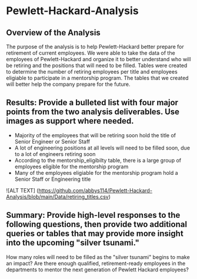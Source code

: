 # Pewlett-Hackard-Analysis

## Overview of the Analysis
The purpose of the analysis is to help Pewlett-Hackard better prepare for retirement of current employees.  We were able to take the data of the employees of Pewlett-Hackard and organize it to better understand who will be retiring and the positions that will need to be filled.  Tables were created to determine the number of retiring employees per title and employees eligiable to participate in a mentorship program.  The tables that we created will better help the company prepare for the future.

## Results: Provide a bulleted list with four major points from the two analysis deliverables. Use images as support where needed.
- Majority of the employees that will be retiring soon hold the title of Senior Engineer or Senior Staff
- A lot of engineering positions at all levels will need to be filled soon, due to a lot of engineers retiring soon
- According to the mentorship_eligibilty table, there is a large group of employees eligible for the mentorship program
- Many of the employees eligiable for the mentorship program hold a Senior Staff or Engineering title

![ALT TEXT] (https://github.com/abbys114/Pewlett-Hackard-Analysis/blob/main/Data/retiring_titles.csv)
## Summary: Provide high-level responses to the following questions, then provide two additional queries or tables that may provide more insight into the upcoming "silver tsunami."
How many roles will need to be filled as the "silver tsunami" begins to make an impact?
Are there enough qualified, retirement-ready employees in the departments to mentor the next generation of Pewlett Hackard employees?
